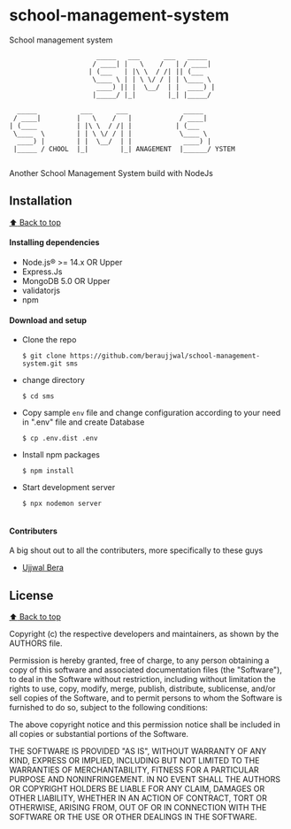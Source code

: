 # school-management-system
School management system

```
                      _____   ___      ___   _____ 
                     / ____| |   \    /   | / ____| 
                    | (___   | |\ \  / /| || (___   
                     \____ \ | | \ \/ / | | \____ \ 
                      ____) || |  \__/  | |  ____) |
                     |_____/ |_|        |_| |_____/ 
					 
  _____           ___      ___              _____ 
 / ____|         |   \    /   |            / ____|  
| (____          | |\ \  / /| |           | (___   
 \____  \        | | \ \/ / | |            \____ \ 
  ____) | 	     | |  \__/  | |             ____) |
 |_____ / CHOOL  |_|        |_| ANAGEMENT  |______/ YSTEM
 
``` 

Another School Management System build with NodeJs

## Installation
[:arrow_up: Back to top](#index)

#### Installing dependencies

- Node.js® >= 14.x OR Upper
- Express.Js
- MongoDB 5.0  OR Upper
- validatorjs
- npm

#### Download and setup

 - Clone the repo
    ```
    $ git clone https://github.com/beraujjwal/school-management-system.git sms
    ```
- change directory
    ```
    $ cd sms
    ```
- Copy sample `env` file and change configuration according to your need in ".env" file and create Database
    ```
    $ cp .env.dist .env
    ```
- Install npm packages
    ```
    $ npm install
- Start development server
    ```
    $ npx nodemon server
	
	
#### Contributers

A big shout out to all the contributers, more specifically to these guys

- [Ujjwal Bera](https://github.com/beraujjwal)

## License
[:arrow_up: Back to top](#index)

Copyright (c) the respective developers and maintainers, as shown by the AUTHORS file.

Permission is hereby granted, free of charge, to any person obtaining a copy
of this software and associated documentation files (the "Software"), to deal
in the Software without restriction, including without limitation the rights
to use, copy, modify, merge, publish, distribute, sublicense, and/or sell
copies of the Software, and to permit persons to whom the Software is
furnished to do so, subject to the following conditions:

The above copyright notice and this permission notice shall be included in all
copies or substantial portions of the Software.

THE SOFTWARE IS PROVIDED "AS IS", WITHOUT WARRANTY OF ANY KIND, EXPRESS OR
IMPLIED, INCLUDING BUT NOT LIMITED TO THE WARRANTIES OF MERCHANTABILITY,
FITNESS FOR A PARTICULAR PURPOSE AND NONINFRINGEMENT. IN NO EVENT SHALL THE
AUTHORS OR COPYRIGHT HOLDERS BE LIABLE FOR ANY CLAIM, DAMAGES OR OTHER
LIABILITY, WHETHER IN AN ACTION OF CONTRACT, TORT OR OTHERWISE, ARISING FROM,
OUT OF OR IN CONNECTION WITH THE SOFTWARE OR THE USE OR OTHER DEALINGS IN THE
SOFTWARE.